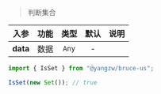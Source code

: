 > 判断集合

入参|功能|类型|默认|说明
:-:|:-:|:-:|:-:|-
**data**|数据|`Any`|-

```js
import { IsSet } from "@yangzw/bruce-us";

IsSet(new Set()); // true
```